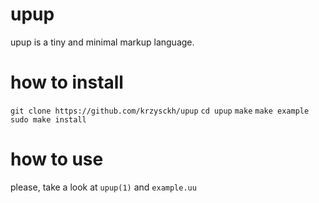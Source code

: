 # upup

upup is a tiny and minimal markup language.

# how to install


`git clone https://github.com/krzysckh/upup`
`cd upup`
`make`
`make example`
`sudo make install`

# how to use

please, take a look at `upup(1)` and `example.uu`
